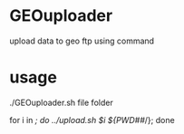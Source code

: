 # GEOuploader
upload data to geo ftp using command

# usage
./GEOuploader.sh file folder<br>

for i in *; do ../upload.sh $i ${PWD##*/}; done<br>
